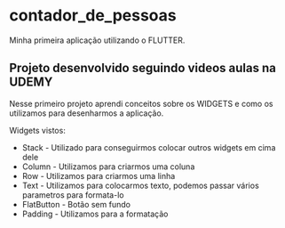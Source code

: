 # contador_de_pessoas

Minha primeira aplicação utilizando o FLUTTER.

## Projeto desenvolvido seguindo videos aulas na UDEMY


Nesse primeiro projeto aprendi conceitos sobre os WIDGETS e como os utilizamos para desenharmos a aplicação.

Widgets vistos:

* Stack - Utilizado para conseguirmos colocar outros widgets em cima dele
* Column - Utilizamos para criarmos uma coluna
* Row - Utilizamos para criarmos uma linha
* Text - Utilizamos para colocarmos texto, podemos passar vários parametros para formata-lo
* FlatButton - Botão sem fundo
* Padding - Utilizamos para a formatação
